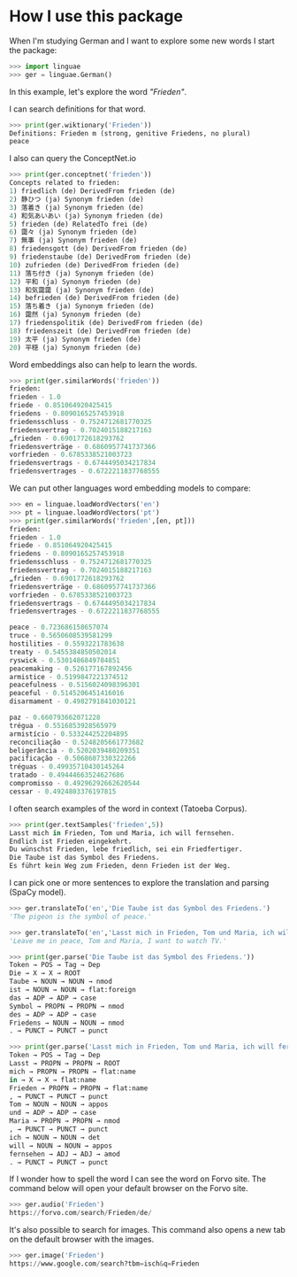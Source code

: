 # How I use this package

When I'm studying German and I want to explore some new words I start the package:

```python
>>> import linguae
>>> ger = linguae.German()
```
In this example, let's explore the word _"Frieden"_.

I can search definitions for that word.

```python
>>> print(ger.wiktionary('Frieden'))
Definitions: Frieden m (strong, genitive Friedens, no plural)
peace

```

I also can query the ConceptNet.io

```python
>>> print(ger.conceptnet('frieden'))
Concepts related to frieden:
1) friedlich (de) DerivedFrom frieden (de)
2) 静ひつ (ja) Synonym frieden (de)
3) 落着き (ja) Synonym frieden (de)
4) 和気あいあい (ja) Synonym frieden (de)
5) frieden (de) RelatedTo frei (de)
6) 靄々 (ja) Synonym frieden (de)
7) 無事 (ja) Synonym frieden (de)
8) friedensgott (de) DerivedFrom frieden (de)
9) friedenstaube (de) DerivedFrom frieden (de)
10) zufrieden (de) DerivedFrom frieden (de)
11) 落ち付き (ja) Synonym frieden (de)
12) 平和 (ja) Synonym frieden (de)
13) 和気靄靄 (ja) Synonym frieden (de)
14) befrieden (de) DerivedFrom frieden (de)
15) 落ち着き (ja) Synonym frieden (de)
16) 靄然 (ja) Synonym frieden (de)
17) friedenspolitik (de) DerivedFrom frieden (de)
18) friedenszeit (de) DerivedFrom frieden (de)
19) 太平 (ja) Synonym frieden (de)
20) 平穏 (ja) Synonym frieden (de) 
```

Word embeddings also can help to learn the words.

```python
>>> print(ger.similarWords('frieden'))
frieden:
frieden - 1.0
friede - 0.851064920425415
friedens - 0.8090165257453918
friedensschluss - 0.7524712681770325
friedensvertrag - 0.7024015188217163
„frieden - 0.6901772618293762
friedensverträge - 0.6860957741737366
vorfrieden - 0.6785338521003723
friedensvertrags - 0.6744495034217834
friedensvertrages - 0.6722211837768555

```

We can put other languages word embedding models to compare:

```python
>>> en = linguae.loadWordVectors('en')
>>> pt = linguae.loadWordVectors('pt')
>>> print(ger.similarWords('frieden',[en, pt]))
frieden:
frieden - 1.0
friede - 0.851064920425415
friedens - 0.8090165257453918
friedensschluss - 0.7524712681770325
friedensvertrag - 0.7024015188217163
„frieden - 0.6901772618293762
friedensverträge - 0.6860957741737366
vorfrieden - 0.6785338521003723
friedensvertrags - 0.6744495034217834
friedensvertrages - 0.6722211837768555

peace - 0.723686158657074
truce - 0.5650608539581299
hostilities - 0.5593221783638
treaty - 0.5455384850502014
ryswick - 0.5301486849784851
peacemaking - 0.526177167892456
armistice - 0.5199847221374512
peacefulness - 0.5156024098396301
peaceful - 0.5145206451416016
disarmament - 0.4982791841030121

paz - 0.660793662071228
trégua - 0.5516853928565979
armistício - 0.533244252204895
reconciliação - 0.5248205661773682
beligerância - 0.5202039480209351
pacificação - 0.5068607330322266
tréguas - 0.49935710430145264
tratado - 0.49444663524627686
compromisso - 0.49296292662620544
cessar - 0.4924803376197815

```

I often search examples of the word in context (Tatoeba Corpus).

```python
>>> print(ger.textSamples('frieden',5))
Lasst mich in Frieden, Tom und Maria, ich will fernsehen.
Endlich ist Frieden eingekehrt.
Du wünschst Frieden, lebe friedlich, sei ein Friedfertiger.
Die Taube ist das Symbol des Friedens.
Es führt kein Weg zum Frieden, denn Frieden ist der Weg.

```
I can pick one or more sentences to explore the translation and parsing (SpaCy model).

```python
>>> ger.translateTo('en','Die Taube ist das Symbol des Friedens.')
'The pigeon is the symbol of peace.'

>>> ger.translateTo('en','Lasst mich in Frieden, Tom und Maria, ich will fernsehen.')
'Leave me in peace, Tom and Maria, I want to watch TV.'
```

```python
>>> print(ger.parse('Die Taube ist das Symbol des Friedens.'))
Token → POS → Tag → Dep
Die → X → X → ROOT
Taube → NOUN → NOUN → nmod
ist → NOUN → NOUN → flat:foreign
das → ADP → ADP → case
Symbol → PROPN → PROPN → nmod
des → ADP → ADP → case
Friedens → NOUN → NOUN → nmod
. → PUNCT → PUNCT → punct

>>> print(ger.parse('Lasst mich in Frieden, Tom und Maria, ich will fernsehen.'))
Token → POS → Tag → Dep
Lasst → PROPN → PROPN → ROOT
mich → PROPN → PROPN → flat:name
in → X → X → flat:name
Frieden → PROPN → PROPN → flat:name
, → PUNCT → PUNCT → punct
Tom → NOUN → NOUN → appos
und → ADP → ADP → case
Maria → PROPN → PROPN → nmod
, → PUNCT → PUNCT → punct
ich → NOUN → NOUN → det
will → NOUN → NOUN → appos
fernsehen → ADJ → ADJ → amod
. → PUNCT → PUNCT → punct
```

If I wonder how to spell the word I can see the word on Forvo site. The command below will open your default browser on the Forvo site.

```python
>>> ger.audio('Frieden')
https://forvo.com/search/Frieden/de/
```

It's also possible to search for images. This command also opens a new tab on the default browser with the images.

```python
>>> ger.image('Frieden')
https://www.google.com/search?tbm=isch&q=Frieden
```
